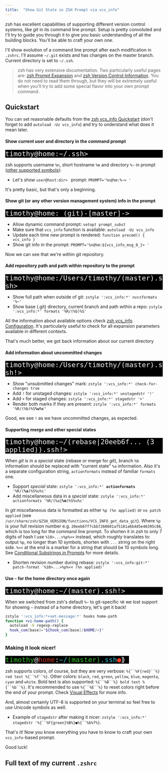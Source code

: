 ```yaml
---
title:  "Show Git State in ZSH Prompt via vcs_info"
---
```


*zsh* has excellent capabilities of supporting different version control systems, like *git* in its command line prompt. Setup is pretty convoluted and I'll try to guide you through it to give you basic understanding of all the building blocks. You'll be able to craft your own one.

I'll show evolution of a command line prompt after each modification in `.zshrc`. I'll assume `~/.git` exists and has changes on the master branch. Current directory is set to `~/.ssh`.

<!--more-->

> zsh has very extensive documentation. Two particularly useful pages are: [zsh Prompt Expansion](http://zsh.sourceforge.net/Doc/Release/Prompt-Expansion.html) and [zsh Version Control Information](http://zsh.sourceforge.net/Doc/Release/User-Contributions.html#Version-Control-Information). You do not need to read them through, but they will be extremely useful when you'll try to add some special flavor into your own prompt command.

## Quickstart

<!-- Some magic from TextEdit -->
  <style type="text/css">
    p.p1 {margin: 0.0px 0.0px 0.0px 0.0px; line-height: 25.0px; font: 22.0px Menlo; color: #ededed; -webkit-text-stroke: #000000; background-color: #000000}
    p.p2 {margin: 0.0px 0.0px 0.0px 0.0px; line-height: 25.0px; font: 22.0px Menlo; color: #ededed; -webkit-text-stroke: #000000}
    p.p3 {margin: 0.0px 0.0px 0.0px 0.0px; line-height: 25.0px; font: 22.0px Menlo; color: #36be29; -webkit-text-stroke: #000000}
    span.s1 {font-kerning: none}
    span.s2 {font-kerning: none; background-color: #000000}
    span.s3 {font-kerning: none; color: #ededed; background-color: #000000}
    span.s4 {font-kerning: none; color: #c63a23; background-color: #000000}
    span.s5 {font-kerning: none; color: #35bdc9; background-color: #000000}
    span.s6 {font-kerning: none; color: #ff3e1f; background-color: #000000}
    span.s7 {font: 22.0px 'Apple Symbols'; font-kerning: none; color: #ffffff; background-color: #000000}
  </style>
<!-- Making sure of a monospace font -->
  <style type="text/css">
    p.p1, p.p2, p.p3 {  font-family: "Lucida Console", Monaco, monospace }
  </style>

You can set reasonable defaults from the [zsh vcs_info Quickstart](http://zsh.sourceforge.net/Doc/Release/User-Contributions.html#Quickstart) (don't forget to add `autoload -Uz vcs_info`) and try to understand what does it mean later.

#### Show current user and directory in the command prompt

<p class="p1"><span class="s1">timothy@home:~/.ssh&gt;<span class="Apple-converted-space"> </span></span></p>

zsh supports username `%n`, short hostname `%m` and directory `%~` in prompt  ([other supported symbols](http://zsh.sourceforge.net/Doc/Release/Prompt-Expansion.html#Login-information)):

 - Let's show `user@host:dir> ` prompt: `PROMPT='%n@%m:%~> '`

It's pretty basic, but that's only a beginning.

#### Show git (or any other version management system) info in the prompt

<p class="p1"><span class="s1">timothy@home: (git)-[master]-&gt;<span class="Apple-converted-space"> </span></span></p>

  - Allow dynamic command prompt: `setopt prompt_subst`
  - Make sure that `vcs_info` function is available: `autoload -Uz vcs_info`
  - Update each time new prompt is rendered: `function precmd() { vcs_info }`
  - Show git info in the prompt: `PROMPT='%n@%m:${vcs_info_msg_0_}> '`

Now we can see that we're within git repository.

#### Add repository path and path within repository to the prompt

<p class="p1"><span class="s1">timothy@home:/Users/timothy/(master).ssh&gt;<span class="Apple-converted-space"> </span></span></p>

  - Show full path when outside of git: `zstyle ':vcs_info:*' nvcsformats '%~'`
  - Show base (.git) directory, current branch and path within a repo:
    `zstyle ':vcs_info:*' formats '%R/(%b)%S'`

All the information about available options check [zsh vcs_info Configuration](http://zsh.sourceforge.net/Doc/Release/User-Contributions.html#Configuration-3). It's particularly useful to check for all expansion parameters available in different contexts.

That's much better, we got back information about our current directory

#### Add information about uncommitted changes

<p class="p1"><span class="s1">timothy@home:/Users/timothy/(master).ssh!&gt;<span class="Apple-converted-space"> </span></span></p>

  - Show "unsubmitted changes" mark: `zstyle ':vcs_info:*' check-for-changes true`
  - Add `!` for unstaged changes: `zstyle ':vcs_info:*' unstagedstr '!'`
  - Add `+` for staged changes: `zstyle ':vcs_info:*' stagedstr '+'`
  - Render both marks if they are present: `zstyle ':vcs_info:*' formats '%R/(%b)%S`**`%u%c'`**

Good, we see `!` as we have uncommitted changes, as expected.

#### Supporting merge and other special states

<p class="p1"><span class="s1">timothy@home:~/(rebase|20eeb6f... (3 applied)).ssh!&gt;<span class="Apple-converted-space"> </span></span></p>

When *git* is in a *special* state (rebase or merge for *git*), branch `%b` information should be replaced with "current state" `%a` information. Also it's a separate configuration string, `actionformats` instead of familiar `formats` one.

  - Support *special* state: `zstyle ':vcs_info:*' `**`actionformats`**` '%R/(`**`%a`**`)%S%u%c'`
  - Add miscellaneous data in a *special* state: `zstyle ':vcs_info:*' actionformats '%R/(%a`**`|%m`**`)%S%u%c'`

In *git* miscellaneous data is formatted as either `%p (%n applied)` or `no patch applied` (see `/usr/share/zsh/$ZSH_VERSION/functions/VCS_INFO_get_data_git`). Where `%p` is your full revision number e.g. `20eeb6fffcbb7260601af5181a6b4d5e46395c86`, which is too long for the command line prompt. To shorten it in *zsh* to only 7 digits of hash I use `%10>...>%p%<<` instead, which roughly translates to: output `%p`, no longer than 10 symbols, shorten with `...` string on the right side. `%<<` at the end is a marker for a string that should be 10 symbols long. See [Conditional Substrings in Prompts](http://zsh.sourceforge.net/Doc/Release/Prompt-Expansion.html#Conditional-Substrings-in-Prompts) for more details.

  - Shorten revision number during rebase: `zstyle ':vcs_info:git:*' patch-format '%10>...>%p%<< (%n applied)'`

#### Use `~` for the home directory once again

<p class="p1"><span class="s1">timothy@home:~/(master).ssh!&gt;<span class="Apple-converted-space"> </span></span></p>

When we switched from zsh's default `%~` to git-specific `%R` we lost support for showing `~` instead of a home directory, let's get it back!

```sh
zstyle ':vcs_info:*+set-message:*' hooks home-path
function +vi-home-path() {
  autoload -U regexp-replace
  hook_com[base]="${hook_com[base]/$HOME/~}"
}
```

### Making it look nicer!

<p class="p3"><span class="s2">timothy</span><span class="s3">@</span><span class="s4">home</span><span class="s3">:</span><span class="s5">~/</span><span class="s2">(master)</span><span class="s5">.ssh</span><span class="s6"><b>●</b></span><span class="s7">⟫</span><span class="s3"><span class="Apple-converted-space"> </span></span></p>

zsh supports colors, of course, but they are very verbose: `%{``%F{red}``%} red text %{``%f``%}`. Other colors: `black`, `red`, `green`, `yellow`, `blue`, `magenta`, `cyan` and `white`. Bold text is also supported: `%{``%B``%} bold text %{``%b``%}`. It's recommended to use `%{``%E``%}` to reset colors right before the end of your prompt. Check [Visual Effects](http://zsh.sourceforge.net/Doc/Release/Prompt-Expansion.html#Visual-effects) for more info.

And, almost certainly UTF-8 is supported on your terminal so feel free to use Unicode symbols as well.

  - Example of `stagedstr` after making it nicer: `zstyle ':vcs_info:*' stagedstr '%{``%F{green}%B%}`**`●`**`%{``%b%f%}`.

That's it! Now you know everything you have to know to craft your own `vcs_info`-based prompt.

Good luck!

## Full text of my current `.zshrc`

<script src="https://gist.github.com/timothybasanov/87df55aad8ca8afe40d2.js"></script>

